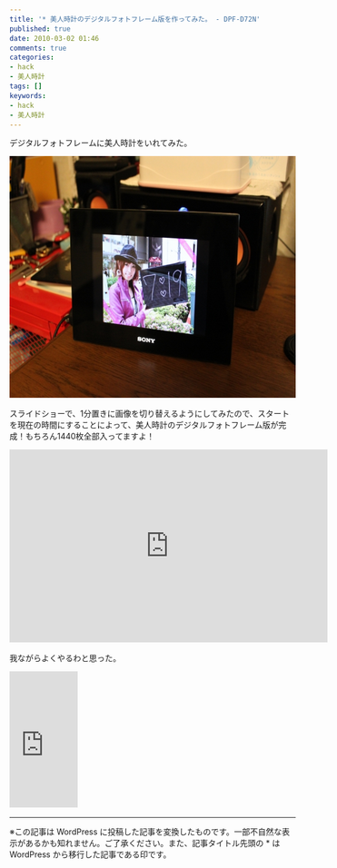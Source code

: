```yaml
---
title: '* 美人時計のデジタルフォトフレーム版を作ってみた。 - DPF-D72N'
published: true
date: 2010-03-02 01:46
comments: true
categories:
- hack
- 美人時計
tags: []
keywords:
- hack
- 美人時計
---
```

デジタルフォトフレームに美人時計をいれてみた。

<a href="/imgs/archives/2010/03/IMG_3448.jpg"><img src="/imgs/archives/2010/03/IMG_3448.jpg" alt="" title="IMG_3448" width="640" height="426" class="alignnone size-full wp-image-426" /></a>

スライドショーで、1分置きに画像を切り替えるようにしてみたので、スタートを現在の時間にすることによって、美人時計のデジタルフォトフレーム版が完成！もちろん1440枚全部入ってますよ！

<object width="560" height="340"><param name="movie" value="http://www.youtube.com/v/q2llpaxMDbY&hl=ja_JP&fs=1&"></param><param name="allowFullScreen" value="true"></param><param name="allowscriptaccess" value="always"></param><embed src="http://www.youtube.com/v/q2llpaxMDbY&hl=ja_JP&fs=1&" type="application/x-shockwave-flash" allowscriptaccess="always" allowfullscreen="true" width="560" height="340"></embed></object>

我ながらよくやるわと思った。

<iframe src="http://rcm-jp.amazon.co.jp/e/cm?lt1=_blank&bc1=FFFFFF&IS2=1&npa=1&bg1=FFFFFF&fc1=000000&lc1=0000FF&t=funnythingz-22&o=9&p=8&l=as1&m=amazon&f=ifr&asins=B002TO4N3K" style="width:120px;height:240px;" scrolling="no" marginwidth="0" marginheight="0" frameborder="0"></iframe>

---
※この記事は WordPress に投稿した記事を変換したものです。一部不自然な表示があるかも知れません。ご了承ください。また、記事タイトル先頭の * は WordPress から移行した記事である印です。

